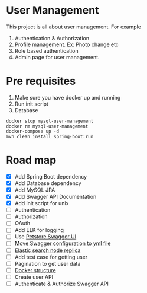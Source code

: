 # User Management
This project is all about user management. 
For example 
1. Authentication & Authorization
2. Profile management. Ex: Photo change etc
3. Role based authentication
4. Admin page for user management.

# Pre requisites
1. Make sure you have docker up and running
2. Run init script
3. Database 
~~~
docker stop mysql-user-management
docker rm mysql-user-management
docker-compose up -d
mvn clean install spring-boot:run
~~~

# Road map
- [X] Add Spring Boot dependency
- [X] Add Database dependency
- [X] Add MySQL JPA
- [X] Add Swagger API Documentation
- [X] Add init script for unix
- [ ] Authentication
- [ ] Authorization
- [ ] OAuth
- [ ] Add ELK for logging
- [ ] Use [Petstore Swagger UI](http://petstore.swagger.io/)
- [ ] [Move Swagger configuration to yml file](https://github.com/OAI/OpenAPI-Specification/blob/master/versions/2.0.md#info-object-example)
- [ ] [Elastic search node replica](http://chrissimpson.co.uk/elasticsearch-yellow-cluster-status-explained.html)
- [ ] Add test case for getting user
- [ ] Pagination to get user data
- [ ] [Docker structure](https://github.com/deviantony/docker-elk)
- [ ] Create user API
- [ ] Authenticate & Authorize Swagger API